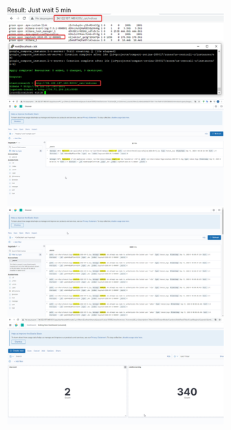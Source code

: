Result: Just wait 5 min
![Image alt](https://github.com/DmitryKramich/ELK/blob/master/task2/images/1.png)
![Image alt](https://github.com/DmitryKramich/ELK/blob/master/task2/images/2.png)
![Image alt](https://github.com/DmitryKramich/ELK/blob/master/task2/images/3.png)
![Image alt](https://github.com/DmitryKramich/ELK/blob/master/task2/images/4.png)